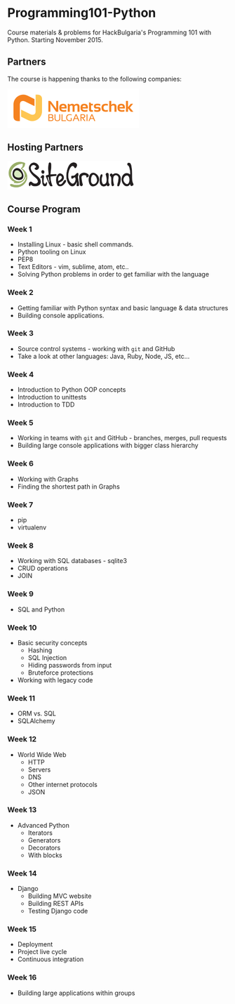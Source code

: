 # Programming101-Python

Course materials &amp; problems for HackBulgaria's Programming 101 with Python. Starting November 2015.

## Partners

The course is happening thanks to the following companies:

[![Nemetschek Bulgaria](partners/Nemetschek.png)](http://www.nemetschek.bg/)

## Hosting Partners

[![SiteGround](partners/SiteGround.png)](https://www.siteground.com/)

## Course Program

### Week 1

  * Installing Linux - basic shell commands.
  * Python tooling on Linux
  * PEP8
  * Text Editors - vim, sublime, atom, etc.. 
  * Solving Python problems in order to get familiar with the language

### Week 2

  * Getting familiar with Python syntax and basic language & data structures
  * Building console applications.

### Week 3

  * Source control systems - working with `git` and GitHub
  * Take a look at other languages: Java, Ruby, Node, JS, etc...

### Week 4

  * Introduction to Python OOP concepts
  * Introduction to unittests
  * Introduction to TDD

### Week 5

  * Working in teams with `git` and GitHub - branches, merges, pull requests
  * Building large console applications with bigger class hierarchy


### Week 6

  * Working with Graphs
  * Finding the shortest path in Graphs

### Week 7

  * pip
  * virtualenv

### Week 8

  * Working with SQL databases - sqlite3
  * CRUD operations
  * JOIN

### Week 9

  * SQL and Python

### Week 10

  * Basic security concepts
    *  Hashing
    *  SQL Injection
    *  Hiding passwords from input
    *  Bruteforce protections
  * Working with legacy code

### Week 11

  * ORM vs. SQL
  * SQLAlchemy

### Week 12

  * World Wide Web
    * HTTP
    * Servers
    * DNS
    * Other internet protocols
    * JSON

### Week 13

  * Advanced Python  
    * Iterators 
    * Generators 
    * Decorators 
    * With blocks

### Week 14

  * Django 
    * Building MVC website
    * Building REST APIs
    * Testing Django code

### Week 15

  * Deployment 
  * Project live cycle
  * Continuous integration

### Week 16

  * Building large applications within groups
